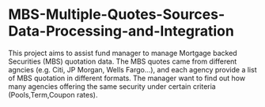 # MBS-Multiple-Quotes-Sources-Data-Processing-and-Integration
This project aims to assist fund manager to manage Mortgage backed Securities (MBS) quotation data. The MBS quotes came from different agncies (e.g. Citi, JP Morgan, Wells Fargo...), and each agency provide a list of MBS quotation in different formats. The manager want to find out how many agencies offering the same security under certain criteria (Pools,Term,Coupon rates).
